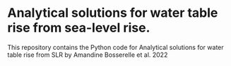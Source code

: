 # Analytical solutions for water table rise from sea-level rise.

This repository contains the Python code for Analytical solutions for water table rise from SLR by Amandine Bosserelle et al. 2022

